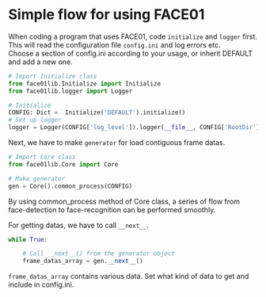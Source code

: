 # Simple flow for using FACE01

When coding a program that uses FACE01, code `initialize` and `logger` first.  
This will read the configuration file `config.ini` and log errors etc.  
Choose a section of config.ini according to your usage, or inherit DEFAULT and add a new one.  

```python
# Import Initialize class
from face01lib.Initialize import Initialize
from face01lib.logger import Logger

# Initialize
CONFIG: Dict =  Initialize('DEFAULT').initialize()
# Set up logger
logger = Logger(CONFIG['log_level']).logger(__file__, CONFIG['RootDir'])
```

Next, we have to make `generator` for load contiguous frame datas.
```python
# Import Core class
from face01lib.Core import Core

# Make generator
gen = Core().common_process(CONFIG)
```

By using common_process method of Core class, a series of flow from face-detection to face-recognition can be performed smoothly.

For getting datas, we have to call `__next__`.
```python
while True:

    # Call __next__() from the generator object
    frame_datas_array = gen.__next__()
```

`frame_datas_array` contains various data.
Set what kind of data to get and include in config.ini.